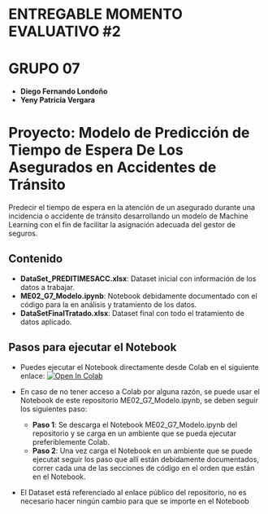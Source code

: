 # ENTREGABLE MOMENTO EVALUATIVO #2
# GRUPO 07
- **Diego Fernando Londoño**
- **Yeny Patricia Vergara** 

# Proyecto: Modelo de Predicción de Tiempo de Espera De Los Asegurados en Accidentes de Tránsito

Predecir el tiempo de espera en la atención de un asegurado durante una incidencia o accidente de tránsito desarrollando un modelo de Machine Learning con el fin de facilitar la asignación adecuada del gestor de seguros.


## Contenido

- **DataSet_PREDITIMESACC.xlsx**: Dataset inicial con información de los datos a trabajar.
- **ME02_G7_Modelo.ipynb**: Notebook debidamente documentado con el código para la en análisis y tratamiento de los datos.
- **DataSetFinalTratado.xlsx**: Dataset final con todo el tratamiento de datos aplicado.


## Pasos para ejecutar el Notebook

- Puedes ejecutar el Notebook directamente desde Colab en el siguiente enlace:
[![Open In Colab](https://colab.research.google.com/assets/colab-badge.svg)](https://colab.research.google.com/drive/1R38a5nc0za78z5o_-a5DgIberJYP1gU4)
 
- En caso de no tener acceso a Colab por alguna razón, se puede usar el Notebook de este repositorio ME02_G7_Modelo.ipynb, se deben seguir los siguientes paso:
	- **Paso 1**: Se descarga el Notebook ME02_G7_Modelo.ipynb del repositorio y se carga en un ambiente que se pueda ejecutar preferiblemente Colab.
	- **Paso 2**: Una vez carga el Notebook en un ambiente que se puede ejecutat seguir los paso que allí están debidamente documentados, correr cada una de las secciones de código en el orden que están en el Notebook.
- El Dataset está referenciado al enlace público del repositorio, no es necesario hacer ningún cambio para que se importe en el Noteboob
